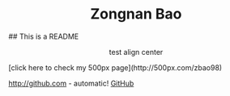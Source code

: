 <h1 align="center"> Zongnan Bao </h1>
## This is a README
<p align="center"> test align center </p>
[click here to check my 500px page](http://500px.com/zbao98)

http://github.com - automatic!
[GitHub](http://github.com)
